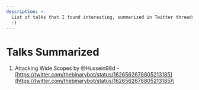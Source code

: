 ```yaml
---
description: >-
  List of talks that I found interesting, summarized in Twitter threads for you
  :)
---
```


# Talks Summarized

1. Attacking Wide Scopes by @Hussein98d -[https://twitter.com/thebinarybot/status/1626562678805213185](https://twitter.com/thebinarybot/status/1626562678805213185)\

